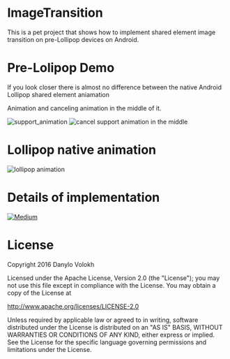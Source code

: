 # ImageTransition
This is a pet project that shows how to implement shared element image transition on pre-Lollipop devices on Android.

# Pre-Lolipop Demo
If you look closer there is almost no difference between the native Android Lollipop shared element aniamation

Animation and canceling animation in the middle of it.

![support_animation](https://cloud.githubusercontent.com/assets/2686355/13902301/783b604c-ee4c-11e5-8428-bab7a67f6fff.gif)     ![cancel support animation in the middle](https://cloud.githubusercontent.com/assets/2686355/13902305/80beb502-ee4c-11e5-8dde-fcfade1eb93c.gif)

# Lollipop native animation
![lollipop animation](https://cloud.githubusercontent.com/assets/2686355/13902304/7d066c52-ee4c-11e5-9329-a455c0baa440.gif)

# Details of implementation

[![Medium](https://img.shields.io/badge/Meduim-Implementing%20ImageView%20transition%20between%20activities%20for%20pre--Lollipop%20devices.-blue.svg)](https://medium.com/@v.danylo/implementing-imageview-transition-between-activities-for-pre-lollipop-devices-8b24bc387a2a)



# License

Copyright 2016 Danylo Volokh

Licensed under the Apache License, Version 2.0 (the "License");
you may not use this file except in compliance with the License.
You may obtain a copy of the License at

   http://www.apache.org/licenses/LICENSE-2.0

Unless required by applicable law or agreed to in writing, software
distributed under the License is distributed on an "AS IS" BASIS,
WITHOUT WARRANTIES OR CONDITIONS OF ANY KIND, either express or implied.
See the License for the specific language governing permissions and
limitations under the License.

